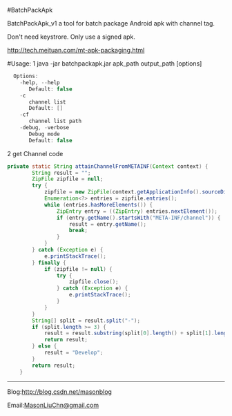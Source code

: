 #BatchPackApk

BatchPackApk_v1 a tool for batch package Android apk with channel tag.

Don't need keystrore. Only use a signed apk.

http://tech.meituan.com/mt-apk-packaging.html

#Usage: 
1 java -jar batchpackapk.jar apk_path output_path [options]
```java
  Options:
    -help, --help
       Default: false
    -c
       channel list
       Default: []
    -cf
       channel list path
    -debug, -verbose
       Debug mode
       Default: false
```
2 get Channel code
```java
private static String attainChannelFromMETAINF(Context context) {
        String result = "";
        ZipFile zipfile = null;
        try {
            zipfile = new ZipFile(context.getApplicationInfo().sourceDir);
            Enumeration<?> entries = zipfile.entries();
            while (entries.hasMoreElements()) {
                ZipEntry entry = ((ZipEntry) entries.nextElement());
                if (entry.getName().startsWith("META-INF/channel")) {
                    result = entry.getName();
                    break;
                }
            }
        } catch (Exception e) {
            e.printStackTrace();
        } finally {
            if (zipfile != null) {
                try {
                    zipfile.close();
                } catch (Exception e) {
                    e.printStackTrace();
                }
            }
        }
        String[] split = result.split("-");
        if (split.length >= 3) {
            result = result.substring(split[0].length() + split[1].length() + 2);
            return result;
        } else {
            result = "Develop";
        }
        return result;
    }
```
-----
Blog:http://blog.csdn.net/masonblog

Email:MasonLiuChn@gmail.com
